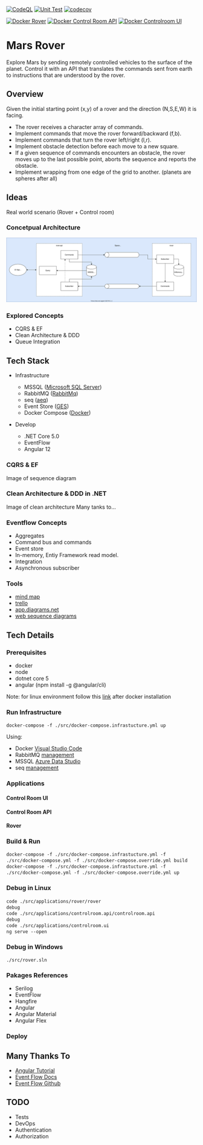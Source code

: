 [![CodeQL](https://github.com/samuele-cozzi/2021-marsrover/actions/workflows/codeql-analysis.yml/badge.svg)](https://github.com/samuele-cozzi/2021-marsrover/actions/workflows/codeql-analysis.yml)
[![Unit Test](https://github.com/samuele-cozzi/2021-marsrover/actions/workflows/dotnet-unittest.yml/badge.svg)](https://github.com/samuele-cozzi/2021-marsrover/actions/workflows/dotnet-unittest.yml)
[![codecov](https://codecov.io/gh/samuele-cozzi/2021-marsrover/branch/main/graph/badge.svg?token=ARTZVUUV8G)](https://codecov.io/gh/samuele-cozzi/2021-marsrover)

[![Docker Rover](https://github.com/samuele-cozzi/2021-marsrover/actions/workflows/docker-push-rover.yml/badge.svg)](https://github.com/samuele-cozzi/2021-marsrover/actions/workflows/docker-push-rover.yml)
[![Docker Control Room API](https://github.com/samuele-cozzi/2021-marsrover/actions/workflows/docker-push-controlroomapi.yml/badge.svg)](https://github.com/samuele-cozzi/2021-marsrover/actions/workflows/docker-push-controlroomapi.yml)
[![Docker Controlroom UI](https://github.com/samuele-cozzi/2021-marsrover/actions/workflows/docker-push-controlroomui.yml/badge.svg)](https://github.com/samuele-cozzi/2021-marsrover/actions/workflows/docker-push-controlroomui.yml)

# Mars Rover

Explore Mars by sending remotely controlled vehicles to the surface of the planet. Control it with an API that translates the commands sent from earth to instructions that are understood by the rover.



## Overview

Given the initial starting point (x,y) of a rover and the direction (N,S,E,W) it is facing.

- The rover receives a character array of commands.
- Implement commands that move the rover forward/backward (f,b).
- Implement commands that turn the rover left/right (l,r).
- Implement obstacle detection before each move to a new square. 
- If a given sequence of commands encounters an obstacle, 
the rover moves up to the last possible point, aborts the sequence and reports the obstacle.
- Implement wrapping from one edge of the grid to another. (planets are spheres after all)

## Ideas
Real world scenario (Rover + Control room)

### Concetpual Architecture
![ConceptualArchitecture](https://github.com/samuele-cozzi/2021-MarsRover/blob/main/Utilities/MarsRoverArchitecture.svg)

### Explored Concepts
- CQRS & EF
- Clean Architecture & DDD
- Queue Integration


## Tech Stack
- Infrastructure
  - MSSQL ([Microsoft SQL Server](https://www.microsoft.com/it-it/sql-server/sql-server-downloads))
  - RabbitMQ ([RabbitMq](https://www.rabbitmq.com/))
  - seq ([aeq](https://datalust.co/seq))
  - Event Store ([GES](https://eventstore.com/))
  - Docker Compose ([Docker](https://www.docker.com/))
  
- Develop
  
  - .NET Core 5.0 
  - EventFlow
  - Angular 12

### CQRS & EF
Image of sequence diagram

### Clean  Architecture & DDD in .NET   
Image of clean architecture
Many tanks to...

### Eventflow Concepts
- Aggregates
- Command bus and commands
- Event store
- In-memory, Entiy Framework read model.
- Integration
- Asynchronous subscriber

### Tools
- [mind map](https://gitmind.com/app/doc/1e898538b34c43ba53532e5440b584ad)
- [trello](https://trello.com/b/RbRn6Qcc/marsrover-2021)
- [app.diagrams.net](https://app.diagrams.net/#DMarsRoverArchitecture.svg)
- [web sequence diagrams](https://www.websequencediagrams.com/)

## Tech Details

### Prerequisites
- docker
- node 
- dotnet core 5
- angular (npm install -g @angular/cli)

Note: for linux environment follow this [link](https://docs.docker.com/engine/install/linux-postinstall/) after docker installation

### Run Infrastructure

```docker
docker-compose -f ./src/docker-compose.infrastucture.yml up
```
Using:
- Docker [Visual Studio Code](https://code.visualstudio.com/download)
- RabbitMQ [management](http://localhost:15672/)
- MSSQL [Azure Data Studio](https://docs.microsoft.com/en-us/sql/connect/ad/sql-server-connect-ad-sql-server-azure)
- seq [management](http://localhost:5340)

### Applications

#### Control Room UI

#### Control Room API

#### Rover

### Build & Run

```docker
docker-compose -f ./src/docker-compose.infrastucture.yml -f ./src/docker-compose.yml -f ./src/docker-compose.override.yml build
docker-compose -f ./src/docker-compose.infrastucture.yml -f ./src/docker-compose.yml -f ./src/docker-compose.override.yml up
```


### Debug in Linux

```docker
code ./src/applications/rover/rover
debug
code ./src/applications/controlroom.api/controlroom.api
debug
code ./src/applications/controlroom.ui
ng serve --open
```

### Debug in Windows

```docker
./src/rover.sln
```

### Pakages References
- Serilog
- EventFlow
- Hangfire
- Angular
- Angular Material
- Angular Flex





### Deploy


## Many Thanks To
- [Angular Tutorial](https://angular.io/tutorial)
- [Event Flow Docs](https://docs.geteventflow.net/GettingStarted.html)
- [Event Flow Github](https://github.com/eventflow/EventFlow)


## TODO
- Tests
- DevOps
- Authentication
- Authorization
